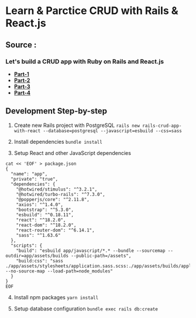 # Learn & Parctice CRUD with Rails & React.js

## Source :

### Let's build a CRUD app with Ruby on Rails and React.js

- **[Part-1](https://youtu.be/oyjzi837wME?si=5mG2ldgOrUJub4t1)**
- **[Part-2]()**
- **[Part-3]()**
- **[Part-4]()**

## Development Step-by-step

1. Create new Rails project with PostgreSQL
   `rails new rails-crud-app-with-react --database=postgresql --javascript=esbuild --css=sass`

2. Install dependencies
   `bundle install`

3. Setup React and other JavaScript dependencies

```
cat << 'EOF' > package.json
{
  "name": "app",
  "private": "true",
  "dependencies": {
    "@hotwired/stimulus": "^3.2.1",
    "@hotwired/turbo-rails": "^7.3.0",
    "@popperjs/core": "^2.11.8",
    "axios": "^1.4.0",
    "bootstrap": "^5.3.0",
    "esbuild": "^0.18.11",
    "react": "^18.2.0",
    "react-dom": "^18.2.0",
    "react-router-dom": "^6.14.1",
    "sass": "^1.63.6"
  },
  "scripts": {
    "build": "esbuild app/javascript/*.* --bundle --sourcemap --outdir=app/assets/builds --public-path=/assets",
    "build:css": "sass ./app/assets/stylesheets/application.sass.scss:./app/assets/builds/application.css --no-source-map --load-path=node_modules"
  }
}
EOF
```

4. Install npm packages
   `yarn install`

5. Setup database configuration
   `bundle exec rails db:create`
